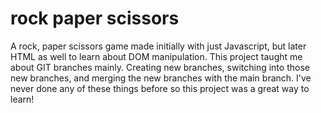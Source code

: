 # rock paper scissors
A rock, paper scissors game made initially with just Javascript, but later HTML as well to learn about DOM manipulation.  This project taught me about GIT branches mainly.  Creating new branches, switching into those new branches, and merging the new branches with the main branch.  I've never done any of these things before so this project was a great way to learn!